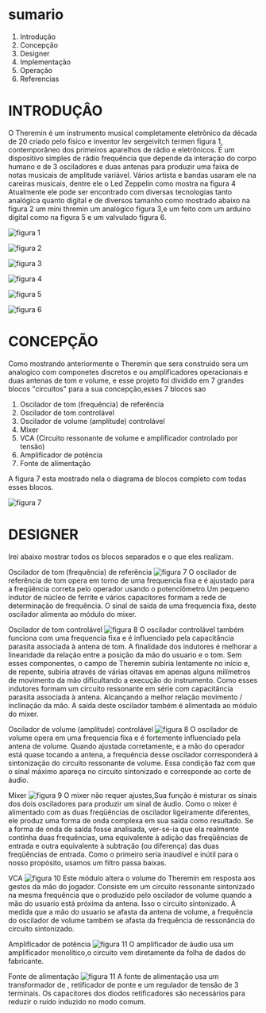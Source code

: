 # sumario 
1.  Introdução
2. Concepção 
3. Designer
4.  Implementação
5.  Operação
6.  Referencias



# INTRODUÇÂO

O Theremin é um instrumento musical completamente eletrônico da década de 20 criado pelo físico e inventor  lev sergeivitch termen figura 1, contemporâneo dos primeiros aparelhos de rádio e eletrônicos. É um dispositivo simples de rádio frequência que depende da interação do corpo humano e de 3 osciladores e duas antenas para produzir uma faixa de notas musicais de amplitude variável.
 Vários artista e bandas usaram ele na careiras musicais, dentre ele o Led Zeppelin como mostra na figura 4
 Atualmente ele pode ser encontrado com diversas tecnologias tanto analógica quanto digital e de diversos tamanho como mostrado abaixo na figura 2 um mini thremin um analógico figura 3,e um feito com um arduino  digital como na figura 5 e um valvulado figura 6.



![figura 1](imagens/Lev_Termen.jpg)

![figura 2](imagens/theremin-jimmy-page.jpg)

![figura 3](imagens/junior-theremin-electronic-kit.jpg) 

![figura 4](imagens/índice.jpg) 

![figura 5](imagens/Arduino-–-A-Basic-Theremin.jpg)

![figura 6](imagens/ExposicionTheremin-31.jpg) 

 
 # CONCEPÇÃO

  Como mostrando anteriormente o Theremin que sera construido sera um analogico com componetes discretos e ou amplificadores operacionais e duas antenas de tom e volume, e esse projeto foi dividido em 7 grandes blocos "circuitos" para a sua concepção,esses 7 blocos sao  

1. Oscilador de tom (frequência) de referência
2. Oscilador de tom controlável
3. Oscilador de volume (amplitude) controlável
4. Mixer
5. VCA (Circuito ressonante de volume e amplificador controlado por tensão)
6. Amplificador de potência
7. Fonte de alimentação

A figura 7 esta mostrado nela o diagrama de blocos completo com todas esses blocos.

![figura 7](imagens/digrama.jpg) 

# DESIGNER

Irei abaixo mostrar todos os blocos separados e o que eles realizam. 

 Oscilador de tom (frequência) de referência
 ![figura 7](imagens/pitch_ref.jpg) 
 O oscilador de referência de tom opera em torno de uma frequencia fixa e é ajustado para a freqüência correta pelo operador usando o potenciômetro.Um pequeno indutor de núcleo de ferrite e vários capacitores formam a rede de determinação de frequência. O sinal de saída de uma frequencia fixa, deste oscilador  alimenta ao módulo do mixer.

 Oscilador de tom controlável
 ![figura 8](imagens/pitch_vari.jpg)
 O oscilador controlável  também funciona com uma frequencia fixa e é influenciado pela capacitância parasita associada à antena de tom. A finalidade dos indutores é melhorar a linearidade da relação entre a posição da mão do usuario e o tom. Sem esses componentes, o campo de Theremin subiria lentamente no início e, de repente, subiria através de várias oitavas em apenas alguns milímetros de movimento da mão dificultando a execução do instrumento. Como esses indutores formam um circuito ressonante em série com capacitância parasita associada à antena. Alcançando a melhor relação movimento / inclinação da mão. A saída deste oscilador também é alimentada ao módulo do mixer.

 Oscilador de volume (amplitude) controlável
  ![figura 8](imagens/vol_osc.jpg) 
  O oscilador de volume opera em uma frequencia fixa e é fortemente influenciado pela antena de volume. Quando ajustada corretamente, e a mão do operador está quase tocando a antena, a frequência desse oscilador corresponderá à sintonização do circuito ressonante de volume. Essa condição faz com que o sinal máximo apareça no circuito sintonizado e corresponde ao corte de áudio.

 Mixer
 ![figura 9](imagens/mixer.jpg) 
 O mixer não requer ajustes,Sua função é misturar os sinais dos dois osciladores para produzir um sinal de áudio. Como o mixer é alimentado com as duas freqüências de oscilador ligeiramente diferentes, ele produz uma forma de onda complexa em sua saída como resultado. Se a forma de onda de saída fosse analisada, ver-se-ia que ela realmente continha duas frequências, uma equivalente à adição das freqüências de entrada e outra equivalente à subtração (ou diferença) das duas freqüências de entrada. Como o primeiro seria inaudível e inútil para o nosso propósito, usamos um filtro passa baixas.

  VCA
  ![figura 10](imagens/vcarev.jpg)
  Este módulo altera o volume do Theremin em resposta aos gestos da mão do jogador. Consiste em um circuito ressonante sintonizado na mesma frequência que o produzido pelo oscilador de volume quando a mão do usuario está próxima da antena. Isso o circuito sintonizado. À medida que a mão do usuario se afasta da antena de volume, a frequência do oscilador de volume também se afasta da frequência de ressonância do circuito sintonizado.

  Amplificador de potência
   ![figura 11](imagens/Amp.jpg)
   O amplificador de áudio usa um amplificador monolítico,o circuito vem diretamente da folha de dados do fabricante.

 Fonte de alimentação
 ![figura 11](imagens/fonte.jpg)
 A fonte de alimentação usa um transformador de , retificador de ponte e um regulador de tensão de 3 terminais. Os capacitores dos diodos retificadores são necessários para reduzir o ruído induzido no modo comum.










